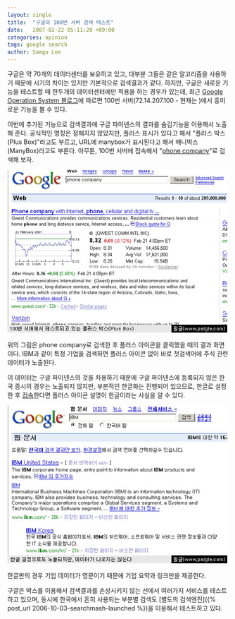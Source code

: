 ```yaml
---
layout: single
title:  "구글의 100번 서버 검색 테스트"
date:   2007-02-22 05:11:20 +09:00
categories: opinion
tags: google search
author: Samgu Lee
---
```

구글은 약 70개의 데이터센터를 보유하고 있고, 대부분 그들은 같은 알고리즘을 사용하기 때문에 시기의 차이는 있지만 기본적으로 검색결과가 같다. 하지만, 구글은 새로운 기능을 테스트할 때 한두개의 데이터센터에만 적용을 하는 경우가 있는데, 최근 [Google Operation System 블로그](http://googlesystem.blogspot.com/2007/02/plus-boxes-new-way-to-look-at-search.html)에 따르면 100번 서버(72.14.207.100 - 현재는 )에서 흥미로운 기능을 볼 수 있다.

이번에 추가된 기능으로 검색결과에 구글 파이넨스의 결과를 숨김기능을 이용해서 노출해 준다. 공식적인 명칭은 정해지지 않았지만, 플러스 표시가 있다고 해서 "플러스 박스(Plus Box)"라고도 부르고, URL에 manybox가 표시된다고 해서 매니박스(ManyBox)라고도 부른다. 아무튼, 100번 서버에 접속해서 "[phone company](http://72.14.207.100/search?hl=en&q=phone+company&btnG=Search)"로 검색해 보자.

![구글 플러스 박스](/assets/100-server-test-in-google-search.jpg)

위의 그림은 phone company로 검색한 후 플러스 아이콘을 클릭했을 때의 결과 화면이다. IBM과 같이 특정 기업을 검색하면 플러스 아이콘 없이 바로 첫검색어에 주식 관련 데이터가 노출된다.

이 데이터는 구글 파이넨스의 것을 차용하기 때문에 구글 파이넨스에 등록되지 않은 한국 증시의 경우는 노출되지 않지만, 부분적인 한글화는 진행되어 있으므로, 한글로 설정한 후 [접속](http://72.14.207.100/search?hl=ko&q=IBM&btnG=%EA%B2%80%EC%83%89&lr=)한다면 플러스 아이콘 설명이 한글이라는 사실을 알 수 있다.

![구글 플러스 박스 한글판](/assets/100-server-test-in-korean.jpg)

한글판의 경우 기업 데이터가 영문이기 때문에 기업 요약과 링크만을 제공한다.

구글은 박스를 이용해서 검색결과를 손상시키지 않는 선에서 여러가지 서비스를 테스트하고 있으며, 동시에 한국에서 흔히 사용되는 부분별 검색도 [별도의 검색엔진]({% post_url 2006-10-03-searchmash-launched %})을 이용해서 테스트하고 있다.
